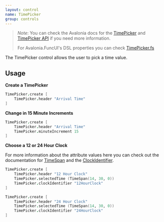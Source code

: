 ```yaml
---
layout: control
name: TimePicker
group: controls
---
```

[TimePicker]: https://docs.avaloniaui.net/docs/controls/timepicker
[TimePicker API]: http://reference.avaloniaui.net/api/Avalonia.Controls/TimePicker/
[TimePicker.fs]: https://github.com/AvaloniaCommunity/Avalonia.FuncUI/blob/master/src/Avalonia.FuncUI.DSL/TimePicker.fs
[TimeSpan]: https://docs.microsoft.com/en-us/dotnet/api/system.timespan
[ClockIdentifier]: https://docs.microsoft.com/en-us/uwp/api/windows.ui.xaml.controls.timepicker.clockidentifier?view=winrt-19041#Windows_UI_Xaml_Controls_TimePicker_ClockIdentifier

> *Note*: You can check the Avalonia docs for the [TimePicker] and [TimePicker API] if you need more information.
>
> For Avalonia.FuncUI's DSL properties you can check [TimePicker.fs]

The TimePicker control allows the user to pick a time value.

## Usage

**Create a TimePicker**
```fsharp
TimePicker.create [
    TimePicker.header "Arrival Time"
]
```

**Change in 15 Minute Increments**
```fsharp
TimePicker.create [
    TimePicker.header "Arrival Time"
    TimePicker.minuteIncrement 15
]
```

**Choose a 12 or 24 Hour Clock**

For more information about the attribute values here you can check out the
documentation for [TimeSpan] and the [ClockIdentifier].

```fsharp
TimePicker.create [
    TimePicker.header "12 Hour Clock"
    TimePicker.selectedTime (TimeSpan(14, 30, 0))
    TimePicker.clockIdentifier "12HourClock"
]

TimePicker.create [
    TimePicker.header "24 Hour Clock"
    TimePicker.selectedTime (TimeSpan(14, 30, 0))
    TimePicker.clockIdentifier "24HourClock"
]
```

